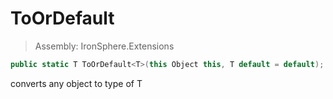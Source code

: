 ﻿

# ToOrDefault

> Assembly: IronSphere.Extensions

```csharp
public static T ToOrDefault<T>(this Object this, T default = default);
```

converts any object to type of T

 